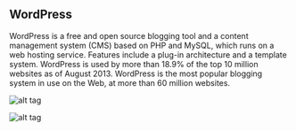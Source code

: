 WordPress
--------------

WordPress is a free and open source blogging tool and a content management system (CMS) based on PHP and MySQL, which runs on a web hosting service. Features include a plug-in architecture and a template system. WordPress is used by more than 18.9% of the top 10 million websites as of August 2013. WordPress is the most popular blogging system in use on the Web, at more than 60 million websites.

![alt tag](http://i.imgur.com/Eg2ZcSa.png)

![alt tag](http://i.imgur.com/I4wgPux.png)



